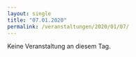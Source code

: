 ```yaml
---
layout: single
title: "07.01.2020"
permalink: /veranstaltungen/2020/01/07/
---
```


Keine Veranstaltung an diesem Tag.
